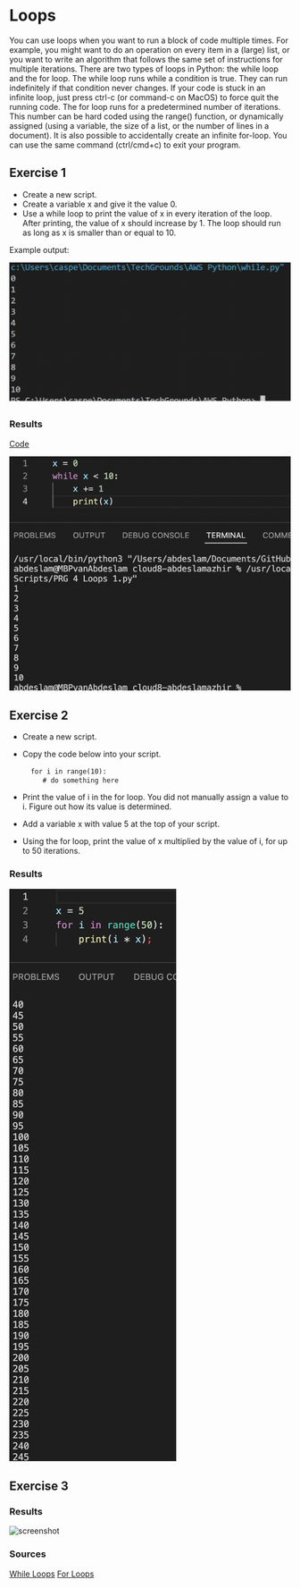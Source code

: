 # Loops

You can use loops when you want to run a block of code multiple times. For example, you might want to do an operation on every item in a (large) list, or you want to write an algorithm that follows the same set of instructions for multiple iterations.
There are two types of loops in Python: the while loop and the for loop.
The while loop runs while a condition is true. They can run indefinitely if that condition never changes. If your code is stuck in an infinite loop, just press ctrl-c (or command-c on MacOS) to force quit the running code.
The for loop runs for a predetermined number of iterations. This number can be hard coded using the range() function, or dynamically assigned (using a variable, the size of a list, or the number of lines in a document). It is also possible to accidentally create an infinite for-loop. You can use the same command (ctrl/cmd+c) to exit your program.


## Exercise 1

- Create a new script.
- Create a variable x and give it the value 0.
- Use a while loop to print the value of x in every iteration of the loop. After printing, the value of x should increase by 1. The loop should run as long as x is smaller than or equal to 10.

Example output:

![screenshot](../00_includes/python/EX4.png)










### Results

[Code](https://github.com/TechGrounds-Cloud8/cloud8-abdeslamazhir/blob/main/07_Python/PRG%20Scripts/PRG%204%20Loops%201.py)


![screenshot](../00_includes/python/41.png)



## Exercise 2

- Create a new script.
- Copy the code below into your script.

        for i in range(10):
           # do something here

- Print the value of i in the for loop. You did not manually assign a value to i. Figure out how its value is determined.
- Add a variable x with value 5 at the top of your script.
- Using the for loop, print the value of x multiplied by the value of i, for up to 50 iterations.
        

### Results

[]()

![screenshot](../00_includes/python/42.png)


## Exercise 3


### Results

[]()

![screenshot]()


### Sources

[While Loops](https://www.w3schools.com/python/python_while_loops.asp)
[For Loops](https://pynative.com/python-for-loop/)
